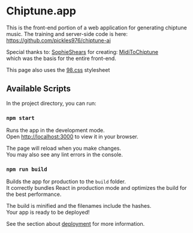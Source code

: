 # Chiptune.app

This is the front-end portion of a web application for generating chiptune music. The training and server-side code is here:  
https://github.com/pickles976/chiptune-ai

Special thanks to: [SophieShears](https://github.com/SophieShears) 
for creating: [MidiToChiptune](https://sophieshears.github.io/MidiToChiptune/ )  
which was the basis for the entire front-end.

This page also uses the [98.css](https://jdan.github.io/98.css/) stylesheet


## Available Scripts

In the project directory, you can run:

### `npm start`

Runs the app in the development mode.\
Open [http://localhost:3000](http://localhost:3000) to view it in your browser.

The page will reload when you make changes.\
You may also see any lint errors in the console.

### `npm run build`

Builds the app for production to the `build` folder.\
It correctly bundles React in production mode and optimizes the build for the best performance.

The build is minified and the filenames include the hashes.\
Your app is ready to be deployed!

See the section about [deployment](https://facebook.github.io/create-react-app/docs/deployment) for more information.
